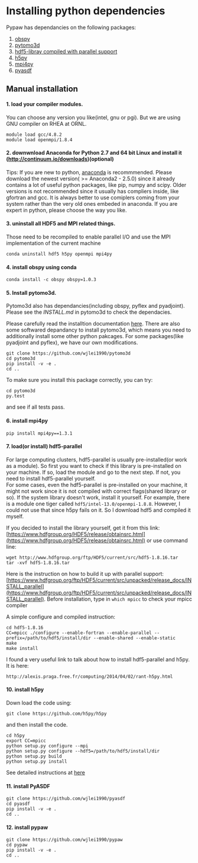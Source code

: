 # Installing python dependencies

Pypaw has dependancies on the following packages:

1. [obspy](https://github.com/obspy/obspy)
2. [pytomo3d](https://github.com/wjlei1990/pytomo3d)
3. [hdf5-libray compiled with parallel support](https://www.hdfgroup.org/HDF5/)
4. [h5py](http://www.h5py.org/)
5. [mpi4py](https://mpi4py.scipy.org/docs/usrman/index.html)
6. [pyasdf](https://github.com/SeismicData/pyasdf)


## Manual installation

#### 1. load your compiler modules.
  You can choose any version you like(intel, gnu or pgi). But we are using GNU compiler on RHEA at ORNL.

  ```
  module load gcc/4.8.2
  module load openmpi/1.8.4
  ```

#### 2. downwnload Anaconda for Python 2.7 and 64 bit Linux and install it (http://continuum.io/downloads)(**optional**)

  Tips: If you are new to python, [anaconda](https://www.continuum.io/downloads) is recommmended. Please download the newest version( >= Anaconda2 - 2.5.0) since it already contains a lot of useful python packages, like pip, numpy and scipy.  Older versions is not recommended since it usually has compliers inside, like gfortran and gcc. It is always better to use comiplers coming from your system rather than the very old ones embeded in anaconda. If you are expert in python, please choose the way you like.

#### 3. uninstall all HDF5 and MPI related things.
  Those need to be recompiled to enable parallel I/O and use the MPI implementation of the current machine
  ```
  conda uninstall hdf5 h5py openmpi mpi4py
  ```

#### 4. install obspy using conda

  ```
  conda install -c obspy obspy=1.0.3
  ```

#### 5. Install pytomo3d.
  Pytomo3d also has dependancies(including obspy, pyflex and pyadjoint). Please see the *INSTALL.md* in pytomo3d to check the dependacies.

  Please carefully read the installtion documentation [here](https://github.com/wjlei1990/pytomo3d/blob/master/INSTALL.md). There are also some softwared depandancy to install pytomo3d, which means you need to additionally install some other python pakcages. For some packages(like pyadjoint and pyflex), we have our own modifications.
  ```
  git clone https://github.com/wjlei1990/pytomo3d
  cd pytomo3d
  pip install -v -e .
  cd ..
  ```
  
  To make sure you install this package correctly, you can try:
  ```
  cd pytomo3d
  py.test
  ```
  and see if all tests pass.


#### 6. install mpi4py
  ```
  pip install mpi4py==1.3.1
  ```

#### 7. load(or install) hdf5-parallel

  For large computing clusters, hdf5-parallel is usually pre-installed(or work as a module). So first you want to check if this library is pre-installed on your machine. If so, load the module and go to the next step. If not, you need to install hdf5-parallel yourself.  
  For some cases, even the hdf5-parallel is pre-installed on your machine, it might not work since it is not compiled with correct flags(shared library or so). If the system library doesn't work, install it yourself. For example, there is a module one tiger called `hdf5/intel-13.0/openmpi-1.8.8`. However, I could not use that since h5py fails on it. So I download hdf5 and compiled it myself.

  If you decided to install the library yourself, get it from this link: [https://www.hdfgroup.org/HDF5/release/obtainsrc.html](https://www.hdfgroup.org/HDF5/release/obtainsrc.html) or use command line:
  ```
  wget http://www.hdfgroup.org/ftp/HDF5/current/src/hdf5-1.8.16.tar
  tar -xvf hdf5-1.8.16.tar 
  ```

  Here is the instruction on how to build it up with parallel support: [https://www.hdfgroup.org/ftp/HDF5/current/src/unpacked/release_docs/INSTALL_parallel](https://www.hdfgroup.org/ftp/HDF5/current/src/unpacked/release_docs/INSTALL_parallel). Before installation, type in `which mpicc` to check your mpicc compiler

  A simple configure and compiled instruction:
  ```
  cd hdf5-1.8.16
  CC=mpicc ./configure --enable-fortran --enable-parallel --prefix=/path/to/hdf5/install/dir --enable-shared --enable-static
  make
  make install
  ```
  I found a very useful link to talk about how to install hdf5-parallel and h5py. It is here:
  ```
  http://alexis.praga.free.fr/computing/2014/04/02/rant-h5py.html
  ```

#### 10. install h5py
  Down load the code using:
  ```
  git clone https://github.com/h5py/h5py
  ```
  and then install the code.
  ```
  cd h5py
  export CC=mpicc
  python setup.py configure --mpi
  python setup.py configure --hdf5=/path/to/hdf5/install/dir
  python setup.py build
  python setup.py install
  ```
  See detailed instructions at [here](http://docs.h5py.org/en/latest/build.html)

#### 11. install PyASDF
  ```
  git clone https://github.com/wjlei1990/pyasdf
  cd pyasdf
  pip install -v -e .
  cd ..
  ```

#### 12. install pypaw
  ```
  git clone https://github.com/wjlei1990/pypaw
  cd pypaw
  pip install -v -e .
  cd ..
  ```
